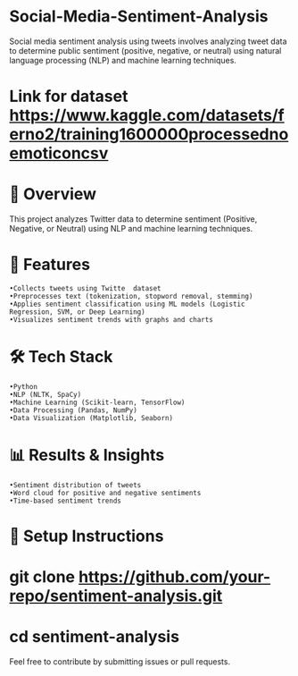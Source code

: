 # Social-Media-Sentiment-Analysis
Social media sentiment analysis using tweets involves analyzing tweet data to determine public sentiment (positive, negative, or neutral) using natural language processing (NLP) and machine learning techniques.

# Link for dataset https://www.kaggle.com/datasets/ferno2/training1600000processednoemoticoncsv


# 📌 Overview

This project analyzes Twitter data to determine sentiment (Positive, Negative, or Neutral) using NLP and machine learning techniques.

# 🚀 Features
	•Collects tweets using Twitte  dataset
	•Preprocesses text (tokenization, stopword removal, stemming)
	•Applies sentiment classification using ML models (Logistic Regression, SVM, or Deep Learning)
	•Visualizes sentiment trends with graphs and charts

# 🛠️ Tech Stack
	•Python
	•NLP (NLTK, SpaCy)
	•Machine Learning (Scikit-learn, TensorFlow)
	•Data Processing (Pandas, NumPy)
	•Data Visualization (Matplotlib, Seaborn)

#  📊 Results & Insights
	•Sentiment distribution of tweets
	•Word cloud for positive and negative sentiments
	•Time-based sentiment trends
 
# 🔧 Setup Instructions
# git clone https://github.com/your-repo/sentiment-analysis.git
# cd sentiment-analysis

Feel free to contribute by submitting issues or pull requests.
